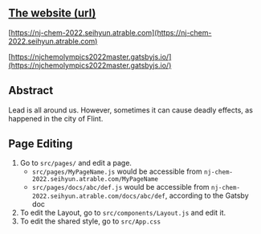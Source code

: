 ## [The website (url)](https://nj-chem-2022.seihyun.atrable.com)
[https://nj-chem-2022.seihyun.atrable.com](https://nj-chem-2022.seihyun.atrable.com)

[https://njchemolympics2022master.gatsbyjs.io/](https://njchemolympics2022master.gatsbyjs.io/)


## Abstract
Lead is all around us. However, sometimes it can cause deadly effects, as happened in the city of Flint.

## Page Editing
 1. Go to `src/pages/` and edit a page.
    - `src/pages/MyPageName.js` would be accessible from `nj-chem-2022.seihyun.atrable.com/MyPageName`
    - `src/pages/docs/abc/def.js` would be accessible from `nj-chem-2022.seihyun.atrable.com/docs/abc/def`, according to the Gatsby doc
 2. To edit the Layout, go to `src/components/Layout.js` and edit it.
 3. To edit the shared style, go to `src/App.css`

